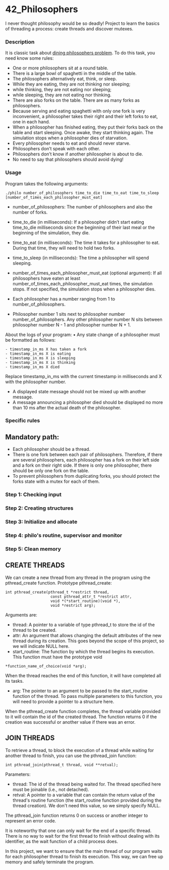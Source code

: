 # 42_Philosophers
I never thought philosophy would be so deadly! Project to learn the basics of threading a process: create threads and discover mutexes.

### Description
It is classic task about [dining philosophers problem](https://en.wikipedia.org/wiki/Dining_philosophers_problem).
To do this task, you need know some rules:
- One or more philosophers sit at a round table.
- There is a large bowl of spaghetti in the middle of the table.
- The philosophers alternatively eat, think, or sleep.
- While they are eating, they are not thinking nor sleeping;
- while thinking, they are not eating nor sleeping;
- while sleeping, they are not eating nor thinking.
- There are also forks on the table. There are as many forks as philosophers.
- Because serving and eating spaghetti with only one fork is very inconvenient, a
philosopher takes their right and their left forks to eat, one in each hand.
- When a philosopher has finished eating, they put their forks back on the table and
start sleeping. Once awake, they start thinking again. The simulation stops when
a philosopher dies of starvation.
- Every philosopher needs to eat and should never starve.
- Philosophers don’t speak with each other.
- Philosophers don’t know if another philosopher is about to die.
- No need to say that philosophers should avoid dying!

### Usage
Program takes the following arguments:
```
./philo number_of_philosophers time_to_die time_to_eat time_to_sleep [number_of_times_each_philosopher_must_eat]
```

- number_of_philosophers: The number of philosophers and also the number
of forks.
- time_to_die (in milliseconds): If a philosopher didn’t start eating time_to_die
milliseconds since the beginning of their last meal or the beginning of the simulation, they die.
- time_to_eat (in milliseconds): The time it takes for a philosopher to eat.
During that time, they will need to hold two forks.
- time_to_sleep (in milliseconds): The time a philosopher will spend sleeping.
- number_of_times_each_philosopher_must_eat (optional argument): If all
philosophers have eaten at least number_of_times_each_philosopher_must_eat
times, the simulation stops. If not specified, the simulation stops when a
philosopher dies.

- Each philosopher has a number ranging from 1 to number_of_philosophers.
- Philosopher number 1 sits next to philosopher number number_of_philosophers. Any other philosopher number N sits between philosopher number N - 1 and philosopher number N + 1.

About the logs of your program:
• Any state change of a philosopher must be formatted as follows:
```
- timestamp_in_ms X has taken a fork
- timestamp_in_ms X is eating
- timestamp_in_ms X is sleeping
- timestamp_in_ms X is thinking
- timestamp_in_ms X died
```
Replace timestamp_in_ms with the current timestamp in milliseconds
and X with the philosopher number.
- A displayed state message should not be mixed up with another message.
- A message announcing a philosopher died should be displayed no more than 10 ms
after the actual death of the philosopher.

### Specific rules
## Mandatory path:
- Each philosopher should be a thread.
- There is one fork between each pair of philosophers. Therefore, if there are several
philosophers, each philosopher has a fork on their left side and a fork on their right
side. If there is only one philosopher, there should be only one fork on the table.
- To prevent philosophers from duplicating forks, you should protect the forks state
with a mutex for each of them.

### Step 1: Checking input
### Step 2: Creating structures
### Step 3: Initialize and allocate
### Step 4: philo's routine, supervisor and monitor
### Step 5: Clean memory

## CREATE THREADS
We can create a new thread from any thread in the program using the pthread_create function. 
Prototype pthread_create:

```
int pthread_create(pthread_t *restrict thread,
                    const pthread_attr_t *restrict attr,
                    void *(*start_routine)(void *),
                    void *restrict arg);
```

Arguments are:

- thread: A pointer to a variable of type pthread_t to store the id of the thread to be created.
- attr: An argument that allows changing the default attributes of the new thread during its creation. This goes beyond the scope of this project, so we will indicate NULL here.
- start_routine: The function by which the thread begins its execution. This function must have the prototype void 
```
*function_name_of_choice(void *arg);
```
When the thread reaches the end of this function, it will have completed all its tasks.
- arg: The pointer to an argument to be passed to the start_routine function of the thread. To pass multiple parameters to this function, you will need to provide a pointer to a structure here.

When the pthread_create function completes, the thread variable provided to it will contain the id of the created thread. The function returns 0 if the creation was successful or another value if there was an error.

## JOIN THREADS

To retrieve a thread, to block the execution of a thread while waiting for another thread to finish, you can use the pthread_join function:

```
int pthread_join(pthread_t thread, void **retval);
```

Parameters:

- thread: The id of the thread being waited for. The thread specified here must be joinable (i.e., not detached).
- retval: A pointer to a variable that can contain the return value of the thread's routine function (the start_routine function provided during the thread creation). We don't need this value, so we simply specify NULL.

The pthread_join function returns 0 on success or another integer to represent an error code.

It is noteworthy that one can only wait for the end of a specific thread. There is no way to wait for the first thread to finish without dealing with its identifier, as the wait function of a child process does.

In this project, we want to ensure that the main thread of our program waits for each philosopher thread to finish its execution. This way, we can free up memory and safely terminate the program.
